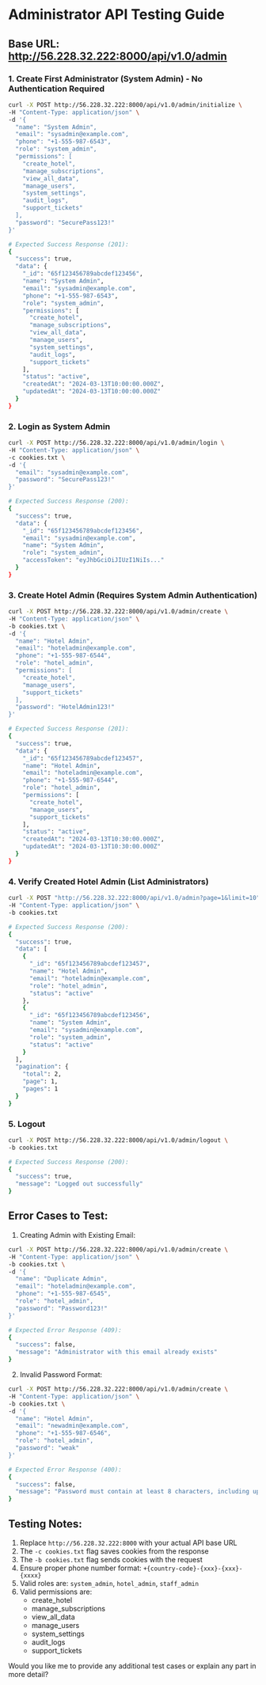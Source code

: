 # Administrator API Testing Guide

## Base URL: http://56.228.32.222:8000/api/v1.0/admin

### 1. Create First Administrator (System Admin) - No Authentication Required
```bash
curl -X POST http://56.228.32.222:8000/api/v1.0/admin/initialize \
-H "Content-Type: application/json" \
-d '{
  "name": "System Admin",
  "email": "sysadmin@example.com",
  "phone": "+1-555-987-6543",
  "role": "system_admin",
  "permissions": [
    "create_hotel",
    "manage_subscriptions",
    "view_all_data",
    "manage_users",
    "system_settings",
    "audit_logs",
    "support_tickets"
  ],
  "password": "SecurePass123!"
}'

# Expected Success Response (201):
{
  "success": true,
  "data": {
    "_id": "65f123456789abcdef123456",
    "name": "System Admin",
    "email": "sysadmin@example.com",
    "phone": "+1-555-987-6543",
    "role": "system_admin",
    "permissions": [
      "create_hotel",
      "manage_subscriptions",
      "view_all_data",
      "manage_users",
      "system_settings",
      "audit_logs",
      "support_tickets"
    ],
    "status": "active",
    "createdAt": "2024-03-13T10:00:00.000Z",
    "updatedAt": "2024-03-13T10:00:00.000Z"
  }
}
```

### 2. Login as System Admin
```bash
curl -X POST http://56.228.32.222:8000/api/v1.0/admin/login \
-H "Content-Type: application/json" \
-c cookies.txt \
-d '{
  "email": "sysadmin@example.com",
  "password": "SecurePass123!"
}'

# Expected Success Response (200):
{
  "success": true,
  "data": {
    "_id": "65f123456789abcdef123456",
    "email": "sysadmin@example.com",
    "name": "System Admin",
    "role": "system_admin",
    "accessToken": "eyJhbGciOiJIUzI1NiIs..."
  }
}
```

### 3. Create Hotel Admin (Requires System Admin Authentication)
```bash
curl -X POST http://56.228.32.222:8000/api/v1.0/admin/create \
-H "Content-Type: application/json" \
-b cookies.txt \
-d '{
  "name": "Hotel Admin",
  "email": "hoteladmin@example.com",
  "phone": "+1-555-987-6544",
  "role": "hotel_admin",
  "permissions": [
    "create_hotel",
    "manage_users",
    "support_tickets"
  ],
  "password": "HotelAdmin123!"
}'

# Expected Success Response (201):
{
  "success": true,
  "data": {
    "_id": "65f123456789abcdef123457",
    "name": "Hotel Admin",
    "email": "hoteladmin@example.com",
    "phone": "+1-555-987-6544",
    "role": "hotel_admin",
    "permissions": [
      "create_hotel",
      "manage_users",
      "support_tickets"
    ],
    "status": "active",
    "createdAt": "2024-03-13T10:30:00.000Z",
    "updatedAt": "2024-03-13T10:30:00.000Z"
  }
}
```

### 4. Verify Created Hotel Admin (List Administrators)
```bash
curl -X POST "http://56.228.32.222:8000/api/v1.0/admin?page=1&limit=10" \
-H "Content-Type: application/json" \
-b cookies.txt

# Expected Success Response (200):
{
  "success": true,
  "data": [
    {
      "_id": "65f123456789abcdef123457",
      "name": "Hotel Admin",
      "email": "hoteladmin@example.com",
      "role": "hotel_admin",
      "status": "active"
    },
    {
      "_id": "65f123456789abcdef123456",
      "name": "System Admin",
      "email": "sysadmin@example.com",
      "role": "system_admin",
      "status": "active"
    }
  ],
  "pagination": {
    "total": 2,
    "page": 1,
    "pages": 1
  }
}
```

### 5. Logout
```bash
curl -X POST http://56.228.32.222:8000/api/v1.0/admin/logout \
-b cookies.txt

# Expected Success Response (200):
{
  "success": true,
  "message": "Logged out successfully"
}
```

## Error Cases to Test:

1. Creating Admin with Existing Email:
```bash
curl -X POST http://56.228.32.222:8000/api/v1.0/admin/create \
-H "Content-Type: application/json" \
-b cookies.txt \
-d '{
  "name": "Duplicate Admin",
  "email": "hoteladmin@example.com",
  "phone": "+1-555-987-6545",
  "role": "hotel_admin",
  "password": "Password123!"
}'

# Expected Error Response (409):
{
  "success": false,
  "message": "Administrator with this email already exists"
}
```

2. Invalid Password Format:
```bash
curl -X POST http://56.228.32.222:8000/api/v1.0/admin/create \
-H "Content-Type: application/json" \
-b cookies.txt \
-d '{
  "name": "Hotel Admin",
  "email": "newadmin@example.com",
  "phone": "+1-555-987-6546",
  "role": "hotel_admin",
  "password": "weak"
}'

# Expected Error Response (400):
{
  "success": false,
  "message": "Password must contain at least 8 characters, including uppercase, lowercase, number and special character"
}
```

## Testing Notes:
1. Replace `http://56.228.32.222:8000` with your actual API base URL
2. The `-c cookies.txt` flag saves cookies from the response
3. The `-b cookies.txt` flag sends cookies with the request
4. Ensure proper phone number format: `+{country-code}-{xxx}-{xxx}-{xxxx}`
5. Valid roles are: `system_admin`, `hotel_admin`, `staff_admin`
6. Valid permissions are:
   - create_hotel
   - manage_subscriptions
   - view_all_data
   - manage_users
   - system_settings
   - audit_logs
   - support_tickets

Would you like me to provide any additional test cases or explain any part in more detail?